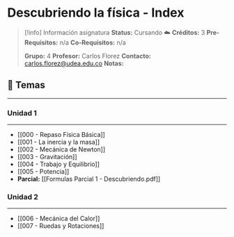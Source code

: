 # Descubriendo la física - Index

> [!info] Información asignatura
> **Status:** Cursando ☁️
> **Créditos:** 3
> **Pre-Requisitos:** n/a
> **Co-Requisitos:** n/a
> 
> **Grupo:** 4
> **Profesor:** Carlos Florez
> **Contacto:** carlos.florez@udea.edu.co
> **Notas:**
## 🧲 Temas
***
### Unidad 1
***
- [[000 - Repaso Física Básica]]
- [[001 - La inercia y la masa]]
- [[002 - Mecánica de Newton]]
- [[003 - Gravitación]]
- [[004 - Trabajo y Equilibrio]]
- [[005 - Potencia]]
- **Parcial:** [[Formulas Parcial 1 - Descubriendo.pdf]]
### Unidad 2
***
- [[006 - Mecánica del Calor]]
- [[007 - Ruedas y Rotaciones]]

